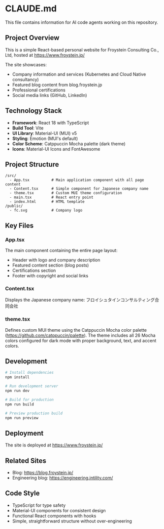 # CLAUDE.md

This file contains information for AI code agents working on this repository.

## Project Overview

This is a simple React-based personal website for Froystein Consulting Co., Ltd, hosted at https://www.froystein.jp/

The site showcases:
- Company information and services (Kubernetes and Cloud Native consultancy)
- Featured blog content from blog.froystein.jp
- Professional certifications
- Social media links (GitHub, LinkedIn)

## Technology Stack

- **Framework**: React 18 with TypeScript
- **Build Tool**: Vite
- **UI Library**: Material-UI (MUI) v5
- **Styling**: Emotion (MUI's default)
- **Color Scheme**: Catppuccin Mocha palette (dark theme)
- **Icons**: Material-UI Icons and FontAwesome

## Project Structure

```
/src/
  - App.tsx          # Main application component with all page content
  - Content.tsx      # Simple component for Japanese company name
  - theme.tsx        # Custom MUI theme configuration
  - main.tsx         # React entry point
  - index.html       # HTML template
/public/
  - fc.svg           # Company logo
```

## Key Files

### App.tsx
The main component containing the entire page layout:
- Header with logo and company description
- Featured content section (blog posts)
- Certifications section
- Footer with copyright and social links

### Content.tsx
Displays the Japanese company name: フロイシュタインコンサルティング合同会社

### theme.tsx
Defines custom MUI theme using the Catppuccin Mocha color palette (https://github.com/catppuccin/palette). The theme includes all 26 Mocha colors configured for dark mode with proper background, text, and accent colors.

## Development

```bash
# Install dependencies
npm install

# Run development server
npm run dev

# Build for production
npm run build

# Preview production build
npm run preview
```

## Deployment

The site is deployed at https://www.froystein.jp/

## Related Sites

- Blog: https://blog.froystein.jp/
- Engineering blog: https://engineering.intility.com/

## Code Style

- TypeScript for type safety
- Material-UI components for consistent design
- Functional React components with hooks
- Simple, straightforward structure without over-engineering

